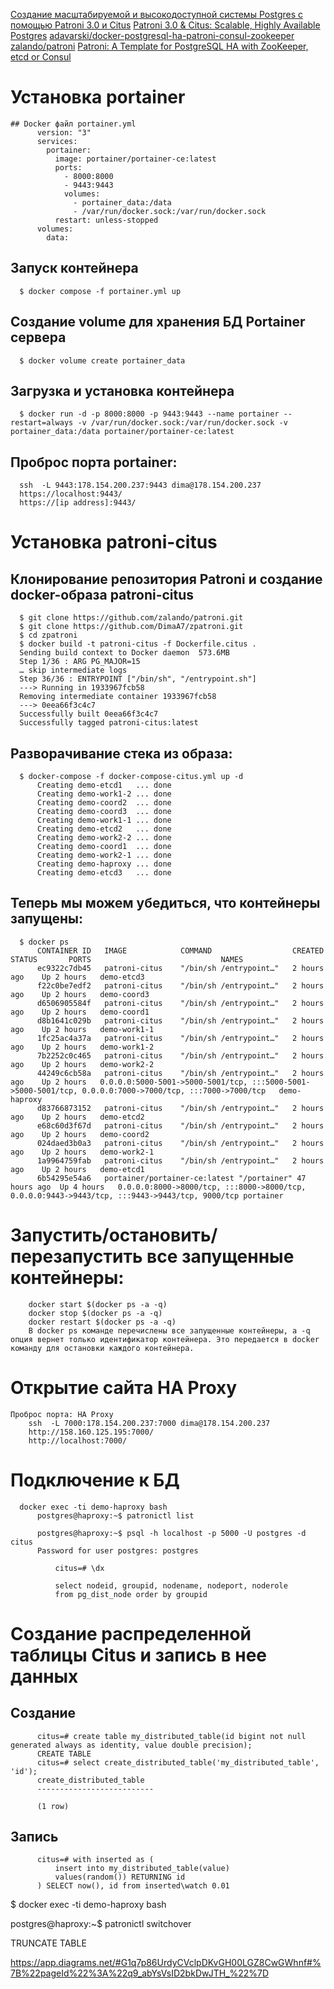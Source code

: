[Создание масштабируемой и высокодоступной системы Postgres с помощью Patroni 3.0 и Citus](https://habr.com/ru/companies/otus/articles/755032/)
[Patroni 3.0 & Citus: Scalable, Highly Available Postgres](https://www.citusdata.com/blog/2023/03/06/patroni-3-0-and-citus-scalable-ha-postgres/#patroni)
[adavarski/docker-postgresql-ha-patroni-consul-zookeeper](https://github.com/adavarski/docker-postgresql-ha-patroni-consul-zookeeper/tree/main)
[zalando/patroni](https://github.com/zalando/patroni/blob/master/Dockerfile.citus)
[Patroni: A Template for PostgreSQL HA with ZooKeeper, etcd or Consul](https://github.com/UKHomeOffice/docker-postgres-patroni-not-tracking/blob/master/patroni/README.rst)

# Установка portainer
    ## Docker файл portainer.yml 
          version: "3"
          services:
            portainer:
              image: portainer/portainer-ce:latest
              ports:
                - 8000:8000
                - 9443:9443
                volumes:
                  - portainer_data:/data
                  - /var/run/docker.sock:/var/run/docker.sock
              restart: unless-stopped
          volumes:
            data:
 ## Запуск контейнера
      $ docker compose -f portainer.yml up
 ## Создание volume для хранения БД Portainer сервера
      $ docker volume create portainer_data
 ## Загрузка и установка контейнера 
      $ docker run -d -p 8000:8000 -p 9443:9443 --name portainer --restart=always -v /var/run/docker.sock:/var/run/docker.sock -v portainer_data:/data portainer/portainer-ce:latest
 ## Проброс порта portainer:
      ssh  -L 9443:178.154.200.237:9443 dima@178.154.200.237
      https://localhost:9443/
      https://[ip address]:9443/

# Установка patroni-citus
 ## Клонирование репозитория Patroni и создание docker-образа patroni-citus
      $ git clone https://github.com/zalando/patroni.git
      $ git clone https://github.com/DimaA7/zpatroni.git
      $ cd zpatroni
      $ docker build -t patroni-citus -f Dockerfile.citus .
      Sending build context to Docker daemon  573.6MB
      Step 1/36 : ARG PG_MAJOR=15
      … skip intermediate logs
      Step 36/36 : ENTRYPOINT ["/bin/sh", "/entrypoint.sh"]
      ---> Running in 1933967fcb58
      Removing intermediate container 1933967fcb58
      ---> 0eea66f3c4c7
      Successfully built 0eea66f3c4c7
      Successfully tagged patroni-citus:latest

 ## Разворачивание стека из образа:
      $ docker-compose -f docker-compose-citus.yml up -d
          Creating demo-etcd1   ... done
          Creating demo-work1-2 ... done
          Creating demo-coord2  ... done
          Creating demo-coord3  ... done
          Creating demo-work1-1 ... done
          Creating demo-etcd2   ... done
          Creating demo-work2-2 ... done
          Creating demo-coord1  ... done
          Creating demo-work2-1 ... done
          Creating demo-haproxy ... done
          Creating demo-etcd3   ... done

 ## Теперь мы можем убедиться, что контейнеры запущены:
      $ docker ps
          CONTAINER ID   IMAGE            COMMAND                  CREATED        STATUS       PORTS                             NAMES
          ec9322c7db45   patroni-citus    "/bin/sh /entrypoint…"   2 hours ago    Up 2 hours   demo-etcd3
          f22c0be7edf2   patroni-citus    "/bin/sh /entrypoint…"   2 hours ago    Up 2 hours   demo-coord3
          d6506905584f   patroni-citus    "/bin/sh /entrypoint…"   2 hours ago    Up 2 hours   demo-coord1
          d8b1641c029b   patroni-citus    "/bin/sh /entrypoint…"   2 hours ago    Up 2 hours   demo-work1-1
          1fc25ac4a37a   patroni-citus    "/bin/sh /entrypoint…"   2 hours ago    Up 2 hours   demo-work1-2
          7b2252c0c465   patroni-citus    "/bin/sh /entrypoint…"   2 hours ago    Up 2 hours   demo-work2-2
          44249c6cb58a   patroni-citus    "/bin/sh /entrypoint…"   2 hours ago    Up 2 hours   0.0.0.0:5000-5001->5000-5001/tcp, :::5000-5001->5000-5001/tcp, 0.0.0.0:7000->7000/tcp, :::7000->7000/tcp   demo-haproxy
          d83766873152   patroni-citus    "/bin/sh /entrypoint…"   2 hours ago    Up 2 hours   demo-etcd2
          e68c60d3f67d   patroni-citus    "/bin/sh /entrypoint…"   2 hours ago    Up 2 hours   demo-coord2
          024daed3b0a3   patroni-citus    "/bin/sh /entrypoint…"   2 hours ago    Up 2 hours   demo-work2-1
          1a9964759fab   patroni-citus    "/bin/sh /entrypoint…"   2 hours ago    Up 2 hours   demo-etcd1
          6b54295e54a6   portainer/portainer-ce:latest "/portainer" 47 hours ago  Up 4 hours   0.0.0.0:8000->8000/tcp, :::8000->8000/tcp, 0.0.0.0:9443->9443/tcp, :::9443->9443/tcp, 9000/tcp portainer

# Запустить/остановить/перезапустить все запущенные контейнеры:
        docker start $(docker ps -a -q)
        docker stop $(docker ps -a -q)
        docker restart $(docker ps -a -q)
        В docker ps команде перечислены все запущенные контейнеры, а -q опция вернет только идентификатор контейнера. Это передается в docker команду для остановки каждого контейнера.

# Открытие сайта HA Proxy
    Проброс порта: HA Proxy
        ssh  -L 7000:178.154.200.237:7000 dima@178.154.200.237
        http://158.160.125.195:7000/
        http://localhost:7000/


# Подключение к БД 
      docker exec -ti demo-haproxy bash
          postgres@haproxy:~$ patronictl list
      
          postgres@haproxy:~$ psql -h localhost -p 5000 -U postgres -d citus
          Password for user postgres: postgres
      
              citus=# \dx

              select nodeid, groupid, nodename, nodeport, noderole
              from pg_dist_node order by groupid

# Создание распределенной таблицы Citus и запись в нее данных 
 ## Создание 
          citus=# create table my_distributed_table(id bigint not null generated always as identity, value double precision);
          CREATE TABLE
          citus=# select create_distributed_table('my_distributed_table', 'id');
          create_distributed_table
          --------------------------

          (1 row)
 ## Запись
          citus=# with inserted as (
              insert into my_distributed_table(value)
              values(random()) RETURNING id
          ) SELECT now(), id from inserted\watch 0.01



$ docker exec -ti demo-haproxy bash

postgres@haproxy:~$ patronictl switchover

TRUNCATE TABLE

https://app.diagrams.net/#G1q7p86UrdyCVclpDKvGH00LGZ8CwGWhnf#%7B%22pageId%22%3A%22q9_abYsVsID2bkDwJTH_%22%7D